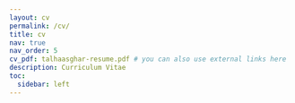 ```yaml
---
layout: cv
permalink: /cv/
title: cv
nav: true
nav_order: 5
cv_pdf: talhaasghar-resume.pdf # you can also use external links here
description: Curriculum Vitae
toc:
  sidebar: left
---
```

